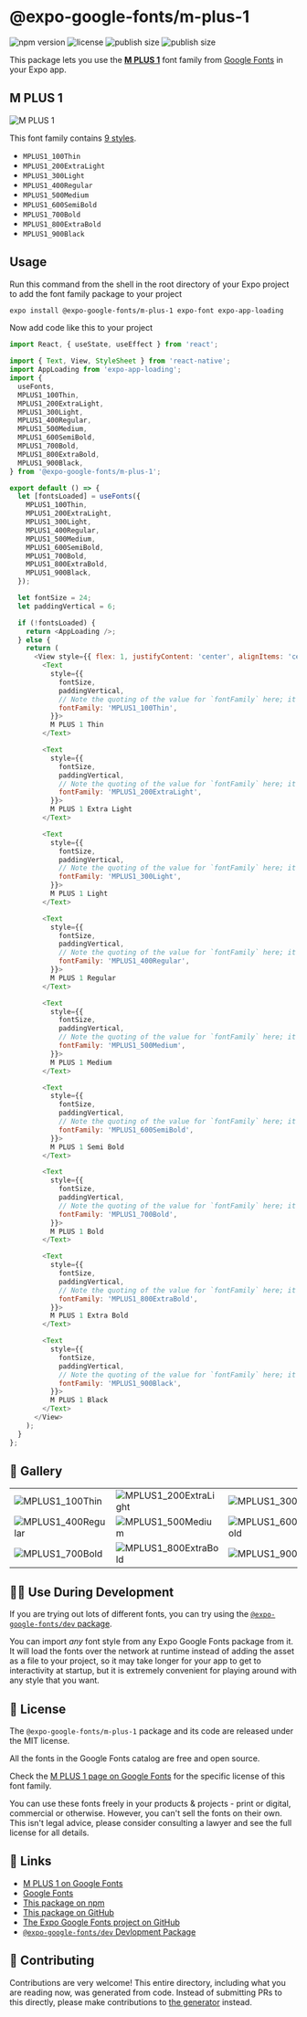 # @expo-google-fonts/m-plus-1

![npm version](https://flat.badgen.net/npm/v/@expo-google-fonts/m-plus-1)
![license](https://flat.badgen.net/github/license/expo/google-fonts)
![publish size](https://flat.badgen.net/packagephobia/install/@expo-google-fonts/m-plus-1)
![publish size](https://flat.badgen.net/packagephobia/publish/@expo-google-fonts/m-plus-1)

This package lets you use the [**M PLUS 1**](https://fonts.google.com/specimen/M+PLUS+1) font family from [Google Fonts](https://fonts.google.com/) in your Expo app.

## M PLUS 1

![M PLUS 1](./font-family.png)

This font family contains [9 styles](#-gallery).

- `MPLUS1_100Thin`
- `MPLUS1_200ExtraLight`
- `MPLUS1_300Light`
- `MPLUS1_400Regular`
- `MPLUS1_500Medium`
- `MPLUS1_600SemiBold`
- `MPLUS1_700Bold`
- `MPLUS1_800ExtraBold`
- `MPLUS1_900Black`

## Usage

Run this command from the shell in the root directory of your Expo project to add the font family package to your project
```sh
expo install @expo-google-fonts/m-plus-1 expo-font expo-app-loading
```

Now add code like this to your project
```js
import React, { useState, useEffect } from 'react';

import { Text, View, StyleSheet } from 'react-native';
import AppLoading from 'expo-app-loading';
import {
  useFonts,
  MPLUS1_100Thin,
  MPLUS1_200ExtraLight,
  MPLUS1_300Light,
  MPLUS1_400Regular,
  MPLUS1_500Medium,
  MPLUS1_600SemiBold,
  MPLUS1_700Bold,
  MPLUS1_800ExtraBold,
  MPLUS1_900Black,
} from '@expo-google-fonts/m-plus-1';

export default () => {
  let [fontsLoaded] = useFonts({
    MPLUS1_100Thin,
    MPLUS1_200ExtraLight,
    MPLUS1_300Light,
    MPLUS1_400Regular,
    MPLUS1_500Medium,
    MPLUS1_600SemiBold,
    MPLUS1_700Bold,
    MPLUS1_800ExtraBold,
    MPLUS1_900Black,
  });

  let fontSize = 24;
  let paddingVertical = 6;

  if (!fontsLoaded) {
    return <AppLoading />;
  } else {
    return (
      <View style={{ flex: 1, justifyContent: 'center', alignItems: 'center' }}>
        <Text
          style={{
            fontSize,
            paddingVertical,
            // Note the quoting of the value for `fontFamily` here; it expects a string!
            fontFamily: 'MPLUS1_100Thin',
          }}>
          M PLUS 1 Thin
        </Text>

        <Text
          style={{
            fontSize,
            paddingVertical,
            // Note the quoting of the value for `fontFamily` here; it expects a string!
            fontFamily: 'MPLUS1_200ExtraLight',
          }}>
          M PLUS 1 Extra Light
        </Text>

        <Text
          style={{
            fontSize,
            paddingVertical,
            // Note the quoting of the value for `fontFamily` here; it expects a string!
            fontFamily: 'MPLUS1_300Light',
          }}>
          M PLUS 1 Light
        </Text>

        <Text
          style={{
            fontSize,
            paddingVertical,
            // Note the quoting of the value for `fontFamily` here; it expects a string!
            fontFamily: 'MPLUS1_400Regular',
          }}>
          M PLUS 1 Regular
        </Text>

        <Text
          style={{
            fontSize,
            paddingVertical,
            // Note the quoting of the value for `fontFamily` here; it expects a string!
            fontFamily: 'MPLUS1_500Medium',
          }}>
          M PLUS 1 Medium
        </Text>

        <Text
          style={{
            fontSize,
            paddingVertical,
            // Note the quoting of the value for `fontFamily` here; it expects a string!
            fontFamily: 'MPLUS1_600SemiBold',
          }}>
          M PLUS 1 Semi Bold
        </Text>

        <Text
          style={{
            fontSize,
            paddingVertical,
            // Note the quoting of the value for `fontFamily` here; it expects a string!
            fontFamily: 'MPLUS1_700Bold',
          }}>
          M PLUS 1 Bold
        </Text>

        <Text
          style={{
            fontSize,
            paddingVertical,
            // Note the quoting of the value for `fontFamily` here; it expects a string!
            fontFamily: 'MPLUS1_800ExtraBold',
          }}>
          M PLUS 1 Extra Bold
        </Text>

        <Text
          style={{
            fontSize,
            paddingVertical,
            // Note the quoting of the value for `fontFamily` here; it expects a string!
            fontFamily: 'MPLUS1_900Black',
          }}>
          M PLUS 1 Black
        </Text>
      </View>
    );
  }
};

```

## 🔡 Gallery


||||
|-|-|-|
|![MPLUS1_100Thin](./MPLUS1_100Thin.ttf.png)|![MPLUS1_200ExtraLight](./MPLUS1_200ExtraLight.ttf.png)|![MPLUS1_300Light](./MPLUS1_300Light.ttf.png)||
|![MPLUS1_400Regular](./MPLUS1_400Regular.ttf.png)|![MPLUS1_500Medium](./MPLUS1_500Medium.ttf.png)|![MPLUS1_600SemiBold](./MPLUS1_600SemiBold.ttf.png)||
|![MPLUS1_700Bold](./MPLUS1_700Bold.ttf.png)|![MPLUS1_800ExtraBold](./MPLUS1_800ExtraBold.ttf.png)|![MPLUS1_900Black](./MPLUS1_900Black.ttf.png)||


## 👩‍💻 Use During Development

If you are trying out lots of different fonts, you can try using the [`@expo-google-fonts/dev` package](https://github.com/expo/google-fonts/tree/master/font-packages/dev#readme).

You can import *any* font style from any Expo Google Fonts package from it. It will load the fonts
over the network at runtime instead of adding the asset as a file to your project, so it may take longer
for your app to get to interactivity at startup, but it is extremely convenient
for playing around with any style that you want.

## 📖 License

The `@expo-google-fonts/m-plus-1` package and its code are released under the MIT license.

All the fonts in the Google Fonts catalog are free and open source.

Check the [M PLUS 1 page on Google Fonts](https://fonts.google.com/specimen/M+PLUS+1) for the specific license of this font family.

You can use these fonts freely in your products & projects - print or digital, commercial or otherwise. However, you can't sell the fonts on their own. This isn't legal advice, please consider consulting a lawyer and see the full license for all details.

## 🔗 Links

- [M PLUS 1 on Google Fonts](https://fonts.google.com/specimen/M+PLUS+1)
- [Google Fonts](https://fonts.google.com/)
- [This package on npm](https://www.npmjs.com/package/@expo-google-fonts/m-plus-1)
- [This package on GitHub](https://github.com/expo/google-fonts/tree/master/font-packages/m-plus-1)
- [The Expo Google Fonts project on GitHub](https://github.com/expo/google-fonts)
- [`@expo-google-fonts/dev` Devlopment Package](https://github.com/expo/google-fonts/tree/master/font-packages/dev)

## 🤝 Contributing

Contributions are very welcome! This entire directory, including what you are reading now, was generated from code. Instead of submitting PRs to this directly, please make contributions to [the generator](https://github.com/expo/google-fonts/tree/master/packages/generator) instead.
